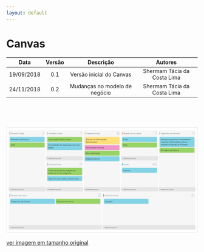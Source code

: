 ```yaml
---
layout: default
---
```


# Canvas

|           Data          |         Versão         |       Descrição   |         Autores   |
|:----------------------:|:------------------------:|:---------------------:|:--------------:|
| 19/09/2018         |           0.1                | Versão inicial do Canvas |  Shermam Tácia da Costa Lima |
| 24/11/2018         |           0.2                | Mudanças no modelo de negócio |  Shermam Tácia da Costa Lima |


<br>
<br>
<br>

![Canvas](images/Canvas_NaturalSearch.png)

[ver imagem em tamanho original](https://fga-eps-mds.github.io/2018.2-NaturalSearch/docs/images/Canvas_NaturalSearch.png)